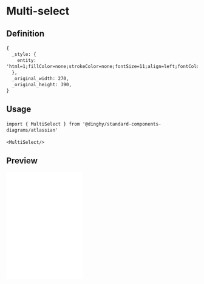 # Multi-select

## Definition

```
{
  _style: { 
    entity: 'html=1;fillColor=none;strokeColor=none;fontSize=11;align=left;fontColor=#596780;whiteSpace=wrap;',
  },
  _original_width: 270,
  _original_height: 390,
}
```

## Usage

```
import { MultiSelect } from '@dinghy/standard-components-diagrams/atlassian'

<MultiSelect/>
```

## Preview

<img src="./multi-select.png" width="200"/>
